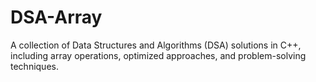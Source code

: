 # DSA-Array
A collection of Data Structures and Algorithms (DSA) solutions in C++, including array operations, optimized approaches, and problem-solving techniques.
